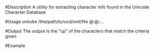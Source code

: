 #Description
A utility for extracting character info found in the Unicode Character Database

#Usage
unilube /the/path/to/ucd/xml/file @<character-trait1>:<expected-value1>@<character-trait2>:<expected-value2>...

#Output
The output is the "cp" of the characters that match the criteria given

#Example
